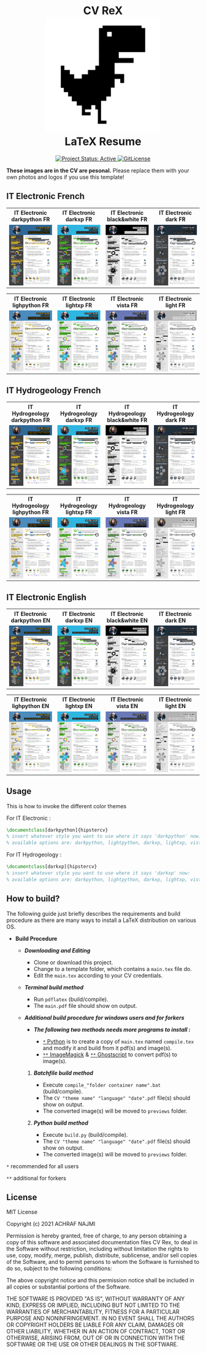 <h1 align="center">
  CV ReX
  <br />
  <img alt="cvrex icon" src="../previews/cvrex.svg" height="300px" />
  <br />
  LaTeX Resume
</h1>

<div align="center">
  <a href="http://www.repostatus.org/#active" title="Project Status: Active – The project has reached a stable, usable state and is being actively developed.">
    <img src="http://www.repostatus.org/badges/latest/active.svg" alt="Project Status: Active" />
  </a>
  <a href="https://gitlicense.com/license/NajmiAchraf/cvrex">
    <img src="https://gitlicense.com/badge/NajmiAchraf/cvrex" alt="GitLicense" />
  </a>  
</div>


**These images are in the CV are pesonal.**
Please replace them with your own photos and logos if you use this template!

## IT Electronic French

<table width="100%" margin-left="auto" margin-right="auto">
  <tr>
    <th>IT Electronic darkpython FR</th>
    <th>IT Electronic darkxp FR</th>
    <th>IT Electronic black&white FR</th>
    <th>IT Electronic dark FR</th>
  </tr>
  <tr>
    <td width="25%">
      <img src="../previews/it-electronic-darkpython_fr.png" 
        alt="IT Electronic CV example preview" />
    </td>
    <td width="25%">
      <img src="../previews/it-electronic-darkxp_fr.png" 
        alt="IT Electronic CV example preview" />
    </td>
    <td width="25%">
      <img src="../previews/it-electronic-black&white_fr.png" 
        alt="IT Electronic CV example preview" />
    </td>
    <td width="25%">
      <img src="../previews/it-electronic-dark_fr.png" 
        alt="IT Electronic CV example preview" />
    </td>
  </tr>
</table>
</div>

<table width="100%" margin-left="auto" margin-right="auto">
  <tr>
    <th>IT Electronic lighpython FR</th>
    <th>IT Electronic lightxp FR</th>
    <th>IT Electronic vista FR</th>
    <th>IT Electronic light FR</th>
  </tr>
  <tr>
    <td width="25%">
      <img src="../previews/it-electronic-lightpython_fr.png" 
        alt="IT Electronic CV example preview" />
    </td>
    <td width="25%">
      <img src="../previews/it-electronic-lightxp_fr.png" 
        alt="IT Electronic CV example preview" />
    </td>
    <td width="25%">
      <img src="../previews/it-electronic-vista_fr.png" 
        alt="IT Electronic CV example preview" />
    </td>
    <td width="25%">
      <img src="../previews/it-electronic-light_fr.png" 
        alt="IT Electronic CV example preview" />
    </td>
  </tr>
</table>
</div>

## IT Hydrogeology French

<table width="100%" margin-left="auto" margin-right="auto">
  <tr>
    <th>IT Hydrogeology darkpython FR</th>
    <th>IT Hydrogeology darkxp FR</th>
    <th>IT Hydrogeology black&white FR</th>
    <th>IT Hydrogeology dark FR</th>
  </tr>
  <tr>
    <td width="25%">
      <img src="../previews/it-hydrogeology-darkpython_fr.png" 
        alt="IT Hydrogeology CV example preview" />
    </td>
    <td width="25%">
      <img src="../previews/it-hydrogeology-darkxp_fr.png" 
        alt="IT Hydrogeology CV example preview" />
    </td>
    <td width="25%">
      <img src="../previews/it-hydrogeology-black&white_fr.png" 
        alt="IT Hydrogeology CV example preview" />
    </td>
    <td width="25%">
      <img src="../previews/it-hydrogeology-dark_fr.png" 
        alt="IT Hydrogeology CV example preview" />
    </td>
  </tr>
</table>
</div>

<table width="100%" margin-left="auto" margin-right="auto">
  <tr>
    <th>IT Hydrogeology lighpython FR</th>
    <th>IT Hydrogeology lightxp FR</th>
    <th>IT Hydrogeology vista FR</th>
    <th>IT Hydrogeology light FR</th>
  </tr>
  <tr>
    <td width="25%">
      <img src="../previews/it-hydrogeology-lightpython_fr.png" 
        alt="IT Hydrogeology CV example preview" />
    </td>
    <td width="25%">
      <img src="../previews/it-hydrogeology-lightxp_fr.png" 
        alt="IT Hydrogeology CV example preview" />
    </td>
    <td width="25%">
      <img src="../previews/it-hydrogeology-vista_fr.png" 
        alt="IT Hydrogeology CV example preview" />
    </td>
    <td width="25%">
      <img src="../previews/it-hydrogeology-light_fr.png" 
        alt="IT Hydrogeology CV example preview" />
    </td>
  </tr>
</table>
</div>

## IT Electronic English

<table width="100%" margin-left="auto" margin-right="auto">
  <tr>
    <th>IT Electronic darkpython EN</th>
    <th>IT Electronic darkxp EN</th>
    <th>IT Electronic black&white EN</th>
    <th>IT Electronic dark EN</th>
  </tr>
  <tr>
    <td width="25%">
      <img src="../previews/it-electronic-darkpython_en.png" 
        alt="IT Electronic CV example preview" />
    </td>
    <td width="25%">
      <img src="../previews/it-electronic-darkxp_en.png" 
        alt="IT Electronic CV example preview" />
    </td>
    <td width="25%">
      <img src="../previews/it-electronic-black&white_en.png" 
        alt="IT Electronic CV example preview" />
    </td>
    <td width="25%">
      <img src="../previews/it-electronic-dark_en.png" 
        alt="IT Electronic CV example preview" />
    </td>
  </tr>
</table>
</div>

<table width="100%" margin-left="auto" margin-right="auto">
  <tr>
    <th>IT Electronic lighpython EN</th>
    <th>IT Electronic lightxp EN</th>
    <th>IT Electronic vista EN</th>
    <th>IT Electronic light EN</th>
  </tr>
  <tr>
    <td width="25%">
      <img src="../previews/it-electronic-lightpython_en.png" 
        alt="IT Electronic CV example preview" />
    </td>
    <td width="25%">
      <img src="../previews/it-electronic-lightxp_en.png" 
        alt="IT Electronic CV example preview" />
    </td>
    <td width="25%">
      <img src="../previews/it-electronic-vista_en.png" 
        alt="IT Electronic CV example preview" />
    </td>
    <td width="25%">
      <img src="../previews/it-electronic-light_en.png" 
        alt="IT Electronic CV example preview" />
    </td>
  </tr>
</table>
</div>

<!---
## IT Hydrogeology English

<table width="100%" margin-left="auto" margin-right="auto">
  <tr>
    <th>IT Hydrogeology darkpython EN</th>
    <th>IT Hydrogeology darkxp EN</th>
    <th>IT Hydrogeology black&white EN</th>
    <th>IT Hydrogeology dark EN</th>
  </tr>
  <tr>
    <td width="25%">
      <img src="../previews/it-hydrogeology-darkpython_en.png" 
        alt="IT Hydrogeology CV example preview" />
    </td>
    <td width="25%">
      <img src="../previews/it-hydrogeology-darkxp_en.png" 
        alt="IT Hydrogeology CV example preview" />
    </td>
    <td width="25%">
      <img src="../previews/it-hydrogeology-black&white_en.png" 
        alt="IT Hydrogeology CV example preview" />
    </td>
    <td width="25%">
      <img src="../previews/it-hydrogeology-dark_en.png" 
        alt="IT Hydrogeology CV example preview" />
    </td>
  </tr>
</table>
</div>

<table width="100%" margin-left="auto" margin-right="auto">
  <tr>
    <th>IT Hydrogeology lighpython EN</th>
    <th>IT Hydrogeology lightxp EN</th>
    <th>IT Hydrogeology vista EN</th>
    <th>IT Hydrogeology light EN</th>
  </tr>
  <tr>
    <td width="25%">
      <img src="../previews/it-hydrogeology-lightpython_en.png" 
        alt="IT Hydrogeology CV example preview" />
    </td>
    <td width="25%">
      <img src="../previews/it-hydrogeology-lightxp_en.png" 
        alt="IT Hydrogeology CV example preview" />
    </td>
    <td width="25%">
      <img src="../previews/it-hydrogeology-vista_en.png" 
        alt="IT Hydrogeology CV example preview" />
    </td>
    <td width="25%">
      <img src="../previews/it-hydrogeology-light_en.png" 
        alt="IT Hydrogeology CV example preview" />
    </td>
  </tr>
</table>
</div>
--->

## Usage

This is how to invoke the different color themes

For IT Electronic :

```latex
\documentclass[darkpython]{hipstercv}
% insert whatever style you want to use where it says 'darkpython' now:
% available options are: darkpython, lightpython, darkxp, lightxp, vista, black&white, dark, light
```

For IT Hydrogeology :

```latex
\documentclass[darkxp]{hipstercv}
% insert whatever style you want to use where it says 'darkxp' now:
% available options are: darkpython, lightpython, darkxp, lightxp, vista, black&white, dark, light
```
## How to build?

The following guide just briefly describes the requirements and build procedure as there are many ways to install a LaTeX distribution on various OS.

* ****Build Procedure****
	* ***Downloading and Editing***
		* Clone or download this project. 
		* Change to a template folder, which contains a `main.tex` file do.
		* Edit the `main.tex` according to your CV credentials.

	* ***Terminal build method***
		* Run `pdflatex` (build/compile).
		* The `main.pdf` file should show on output.

	* *****Additional build procedure for windows users and for forkers*****
		* ***The following two methods needs more programs to install :***

			* [`*` Python](<https://www.python.org/downloads/>) is to create a copy of `main.tex` named `compile.tex` and modify it and build from it pdf(s) and image(s).
			* [`**` ImageMagick](<https://imagemagick.org/script/download.php>) & [`**` Ghostscript](<https://www.ghostscript.com/download.html>) to convert pdf(s) to image(s).

		1. ***Batchfile build method***
			* Execute `compile_"folder container name".bat` (build/compile).
			* The `CV "theme name" "language" "date".pdf` file(s) should show on output.
			* The converted image(s) will be moved to `previews` folder.

		2. ***Python build method***
			* Execute `build.py` (build/compile).
			* The `CV "theme name" "language" "date".pdf` file(s) should show on output.
			* The converted image(s) will be moved to `previews` folder.

`*` recommended for all users

`**` additional for forkers

## License

MIT License

Copyright (c) 2021 ACHRAF NAJMI

Permission is hereby granted, free of charge, to any person obtaining a copy of this software and associated documentation files CV Rex, to deal in the Software without restriction, including without limitation the rights to use, copy, modify, merge, publish, distribute, sublicense, and/or sell copies of the Software, and to permit persons to whom the Software is furnished to do so, subject to the following conditions:

The above copyright notice and this permission notice shall be included in all copies or substantial portions of the Software.

THE SOFTWARE IS PROVIDED "AS IS", WITHOUT WARRANTY OF ANY KIND, EXPRESS OR IMPLIED, INCLUDING BUT NOT LIMITED TO THE WARRANTIES OF MERCHANTABILITY, FITNESS FOR A PARTICULAR PURPOSE AND NONINFRINGEMENT.
IN NO EVENT SHALL THE AUTHORS OR COPYRIGHT HOLDERS BE LIABLE FOR ANY CLAIM, DAMAGES OR OTHER LIABILITY, WHETHER IN AN ACTION OF CONTRACT, TORT OR OTHERWISE, ARISING FROM, OUT OF OR IN CONNECTION WITH THE SOFTWARE OR THE USE OR OTHER DEALINGS IN THE SOFTWARE.
